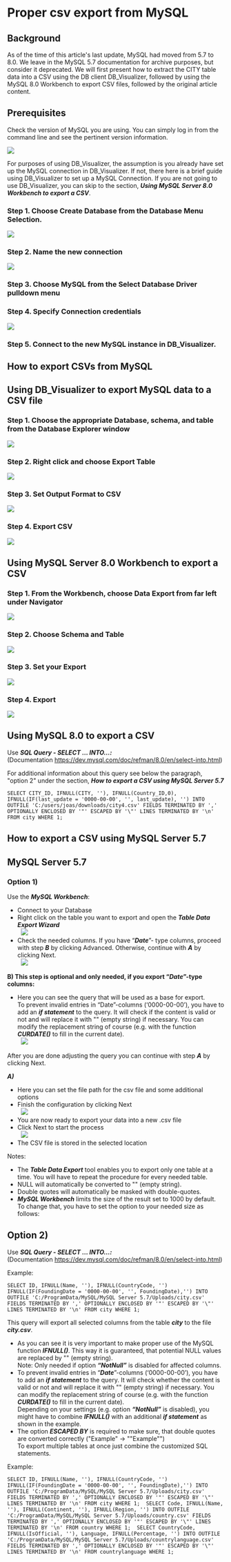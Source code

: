 # Proper csv export from MySQL 
## Background

As of the time of this article's last update, MySQL had moved from 5.7 to 8.0. We leave in the MySQL 5.7 documentation for archive purposes, but consider it deprecated. We will first present how to extract the CITY table data into a CSV using the DB client DB_Visualizer, followed by using the MySQL 8.0 Workbench to export CSV files, followed by the original article content.

## Prerequisites

Check the version of MySQL you are using. You can simply log in from the command line and see the pertinent version information.

![](images/1.png)

For purposes of using DB_Visualizer, the assumption is you already have set up the MySQL connection in DB_Visualizer. If not, there here is a brief guide using DB_Visualizer to set up a MySQL Connection. If you are not going to use DB_Visualizer, you can skip to the section, ***Using MySQL Server 8.0 Workbench to export a CSV***.

### Step 1. Choose Create Database from the Database Menu Selection.

![](images/2.PNG)

### Step 2. Name the new connection

![](images/3.png)

### Step 3. Choose MySQL from the Select Database Driver pulldown menu

### Step 4. Specify Connection credentials

![](images/4.png)

### Step 5. Connect to the new MySQL instance in DB_Visualizer.

## How to export CSVs from MySQL

## Using DB_Visualizer to export MySQL data to a CSV file

### Step 1. Choose the appropriate Database, schema, and table from the Database Explorer window

![](images/5.png)

### Step 2. Right click and choose Export Table

![](images/6.png)

### Step 3. Set Output Format to CSV

![](images/7.png)

### Step 4. Export CSV

![](images/8.png)

## Using MySQL Server 8.0 Workbench to export a CSV

### Step 1. From the Workbench, choose Data Export from far left under Navigator

![](images/9.png)

### Step 2. Choose Schema and Table

![](images/10.png)

### Step 3. Set your Export

![](images/11.png)

### Step 4. Export

![](images/12.png)

## Using MySQL 8.0 to export a CSV

Use ***SQL Query - SELECT … INTO…:***  
(Documentation <https://dev.mysql.com/doc/refman/8.0/en/select-into.html>) 

For additional information about this query see below the paragraph, "option 2" under the section, ***How to export a CSV using MySQL Server 5.7***


```"noformat
SELECT CITY_ID, IFNULL(CITY, ''), IFNULL(Country_ID,0), IFNULL(IF(last_update = '0000-00-00', '', last_update), '') INTO OUTFILE 'C:/users/joas/downloads/city4.csv' FIELDS TERMINATED BY ',' OPTIONALLY ENCLOSED BY '"' ESCAPED BY '\"' LINES TERMINATED BY '\n' FROM city WHERE 1; 
```
## How to export a CSV using MySQL Server 5.7

## MySQL Server 5.7

### Option 1)

Use the ***MySQL Workbench***:

* Connect to your Database
* Right click on the table you want to export and open the ***Table Data Export Wizard***  
   ![](images/13.png)
* Check the needed columns. If you have “***Date***”- type columns, proceed with step ***B*** by clicking Advanced. Otherwise, continue with ***A*** by clicking Next.  
   ![](images/14.png)

**B) This step is optional and only needed, if you export “*Date*”-type columns:**

* Here you can see the query that will be used as a base for export.  
To prevent invalid entries in “Date”-columns (‘0000-00-00’), you have to add an ***if statement*** to the query. It will check if the content is valid or not and will replace it with "" (empty string) if necessary. You can modify the replacement string of course (e.g. with the function ***CURDATE()*** to fill in the current date).  
   ![](images/15.png)

   
After you are done adjusting the query you can continue with step ***A*** by clicking Next.

***A)***

* Here you can set the file path for the csv file and some additional options
* Finish the configuration by clicking Next  
   ![](images/16.png)
* You are now ready to export your data into a new .csv file
* Click Next to start the process  
   ![](images/17.png)
* The CSV file is stored in the selected location

Notes:

* The ***Table Data Export*** tool enables you to export only one table at a time. You will have to repeat the procedure for every needed table.
* NULL will automatically be converted to "" (empty string).
* Double quotes will automatically be masked with double-quotes.
* ***MySQL Workbench*** limits the size of the result set to 1000 by default.  
To change that, you have to set the option to your needed size as follows:

## Option 2)

Use ***SQL Query - SELECT … INTO…:***  
(Documentation <https://dev.mysql.com/doc/refman/8.0/en/select-into.html>)

Example:


```"code
SELECT ID, IFNULL(Name, ''), IFNULL(CountryCode, '') IFNULL(IF(FoundingDate = '0000-00-00', '', FoundingDate),'') INTO OUTFILE 'C:/ProgramData/MySQL/MySQL Server 5.7/Uploads/city.csv' FIELDS TERMINATED BY ',' OPTIONALLY ENCLOSED BY '"' ESCAPED BY '\"' LINES TERMINATED BY '\n' FROM city WHERE 1; 
```
This query will export all selected columns from the table ***city*** to the file ***city.csv***.

* As you can see it is very important to make proper use of the MySQL function ***IFNULL()***. This way it is guaranteed, that potential NULL values are replaced by "" (empty string).  
Note: Only needed if option ***“NotNull”*** is disabled for affected columns.
* To prevent invalid entries in “***Date***”-columns (‘0000-00-00’), you have to add an ***if statement*** to the query. It will check whether the content is valid or not and will replace it with "" (empty string) if necessary. You can modify the replacement string of course (e.g. with the function ***CURDATE()*** to fill in the current date).  
Depending on your settings (e.g. option ***“NotNull”*** is disabled), you might have to combine ***IFNULL()*** with an additional ***if statement*** as shown in the example.
* The option ***ESCAPED BY*** is required to make sure, that double quotes are converted correctly ("Example" -> ""Example"")  
To export multiple tables at once just combine the customized SQL statements.

Example:


```"code
SELECT ID, IFNULL(Name, ''), IFNULL(CountryCode, '') IFNULL(IF(FoundingDate = '0000-00-00', '', FoundingDate),'') INTO OUTFILE 'C:/ProgramData/MySQL/MySQL Server 5.7/Uploads/city.csv' FIELDS TERMINATED BY ',' OPTIONALLY ENCLOSED BY '"' ESCAPED BY '\"' LINES TERMINATED BY '\n' FROM city WHERE 1;  SELECT Code, IFNULL(Name, ''), IFNULL(Continent, ''), IFNULL(Region, '') INTO OUTFILE 'C:/ProgramData/MySQL/MySQL Server 5.7/Uploads/country.csv' FIELDS TERMINATED BY ',' OPTIONALLY ENCLOSED BY '"' ESCAPED BY '\"' LINES TERMINATED BY '\n' FROM country WHERE 1;  SELECT CountryCode, IFNULL(IsOfficial, ''), Language, IFNULL(Percentage, '') INTO OUTFILE 'C:/ProgramData/MySQL/MySQL Server 5.7/Uploads/countrylanguage.csv' FIELDS TERMINATED BY ',' OPTIONALLY ENCLOSED BY '"' ESCAPED BY '\"' LINES TERMINATED BY '\n' FROM countrylanguage WHERE 1;
```
